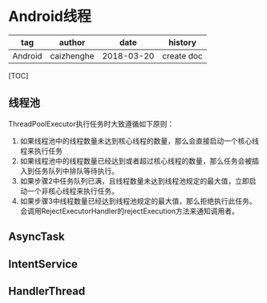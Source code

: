 # Android线程

| tag     | author     | date       | history    |
| ------- | ---------- | ---------- | ---------- |
| Android | caizhenghe | 2018-03-20 | create doc |

[TOC]

## 线程池

ThreadPoolExecutor执行任务时大致遵循如下原则：

1. 如果线程池中的线程数量未达到核心线程的数量，那么会直接启动一个核心线程来执行任务
2. 如果线程池中的线程数量已经达到或者超过核心线程的数量，那么任务会被插入到任务队列中排队等待执行。
3. 如果步骤2中任务队列已满，且线程数量未达到线程池规定的最大值，立即启动一个非核心线程来执行任务。
4. 如果步骤3中线程数量已经达到线程池规定的最大值，那么拒绝执行此任务。会调用RejectExecutorHandler的rejectExecution方法来通知调用者。

## AsyncTask

## IntentService

## HandlerThread